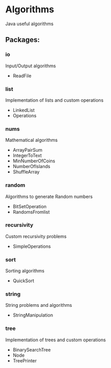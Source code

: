 # Algorithms
Java useful algorithms

<h2>Packages:</h2>

<h3>io</h3>
Input/Output algorithms
<ul>
  <li>ReadFile</li>
</ul>

<h3>list</h3>
Implementation of lists and custom operations
<ul>
  <li>LinkedList</li>
  <li>Operations</li>
</ul>

<h3>nums</h3>
Mathematical algorithms
<ul>
  <li>ArrayPairSum</li>
  <li>IntegerToText</li>
  <li>MinNumberOfCoins</li>
  <li>NumberOfIslands</li>
  <li>ShuffleArray</li>
</ul>

<h3>random</h3>
Algorithms to generate Random numbers
<ul>
  <li>BitSetOperation</li>
  <li>RandomsFromlist</li>
</ul>

<h3>recursivity</h3>
Custom recursivity problems
<ul>
  <li>SimpleOperations</li>
</ul>

<h3>sort</h3>
Sorting algorithms
<ul>
  <li>QuickSort</li>
</ul>

<h3>string</h3>
String problems and algorithms
<ul>
  <li>StringManipulation</li>
</ul>

<h3>tree</h3>
Implementation of trees and custom operations
<ul>
  <li>BinarySearchTree</li>
  <li>Node</li>
  <li>TreePrinter</li>
</ul>

